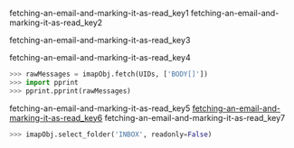 fetching-an-email-and-marking-it-as-read_key1
fetching-an-email-and-marking-it-as-read_key2


fetching-an-email-and-marking-it-as-read_key3


fetching-an-email-and-marking-it-as-read_key4


```python
>>> rawMessages = imapObj.fetch(UIDs, ['BODY[]'])
>>> import pprint
>>> pprint.pprint(rawMessages)
```
fetching-an-email-and-marking-it-as-read_key5
[fetching-an-email-and-marking-it-as-read_key6](mailto:&#109;&#121;&#95;&#101;&#109;&#x61;&#x69;&#x6c;&#95;&#x61;&#x64;&#x64;&#114;&#101;&#x73;&#x73;&#x40;&#103;&#109;&#97;&#x69;&#x6c;&#x2e;&#99;&#111;&#109;)
fetching-an-email-and-marking-it-as-read_key7
```python
>>> imapObj.select_folder('INBOX', readonly=False)
```